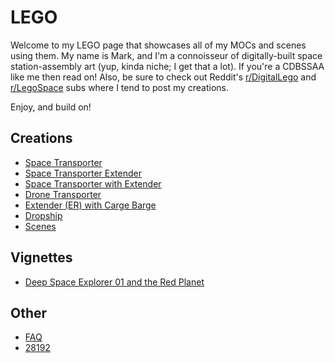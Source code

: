 # LEGO
Welcome to my LEGO page that showcases all of my MOCs and scenes using them.  My name is Mark, and I'm a connoisseur of
digitally-built space station-assembly art (yup, kinda niche; I get that a lot).  If you're a CDBSSAA like me then read
on!  Also, be sure to check out Reddit's [r/DigitalLego](https://www.reddit.com/r/DigitalLego/) and
[r/LegoSpace](https://www.reddit.com/r/LegoSpace/) subs where I tend to post my creations.

Enjoy, and build on!

## Creations
* [Space Transporter](renders/space-transporter-a.md)<br>
* [Space Transporter Extender](renders/space-transporter-extender.md)<br>
* [Space Transporter with Extender](renders/space-transporter-b-with-extender.md)<br>
* [Drone Transporter](renders/drone-transporter.md)<br>
* [Extender (ER) with Carge Barge](renders/extender-er-cargo-barge.md)<br>
* [Dropship](renders/dropship.md)<br>
* [Scenes](renders/01-landing-pad.md)

## Vignettes
* [Deep Space Explorer 01 and the Red Planet](vignettes/dse-01-and-the-red-planet/dse-01-and-the-red-planet.md)

## Other
* [FAQ](faq.md)<br>
* [28192](28192.md)
